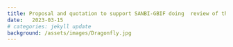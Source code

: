 ```yaml
---
title: Proposal and quotation to support SANBI-GBIF doing  review of the impact of data use and citation
date:   2023-03-15
# categories: jekyll update
background: /assets/images/Dragonfly.jpg
---
```

